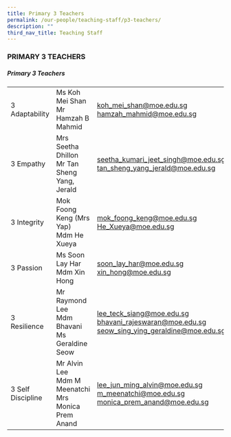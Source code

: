 ```yaml
---
title: Primary 3 Teachers
permalink: /our-people/teaching-staff/p3-teachers/
description: ""
third_nav_title: Teaching Staff
---
```

### PRIMARY 3 TEACHERS

##### Primary 3 Teachers

|  	|  	|  	|
|---	|---	|---	|
| 3 Adaptability 	| Ms Koh Mei Shan<br>Mr Hamzah B Mahmid 	| [koh\_mei\_shan@moe.edu.sg](mailto:koh_mei_shan@moe.gov.sg) <br>[hamzah_mahmid@moe.edu.sg](mailto:hamzah_mahmid@moe.edu.sg) <br> 	|
| 3 Empathy 	| Mrs Seetha Dhillon<br>Mr Tan Sheng Yang, Jerald 	| [seetha\_kumari\_jeet\_singh@moe.edu.sg](mailto:seetha_kumari_jeet_singh@moe.edu.sg)  <br>[tan\_sheng\_yang\_jerald@moe.edu.sg](mailto:tan_sheng_yang_jerald@moe.edu.sg) 	|
| 3 Integrity 	| Mok Foong Keng (Mrs Yap)<br>Mdm He Xueya 	| [mok\_foong\_keng@moe.edu.sg](mailto:mok_foong_keng@moe.gov.sg)<br>[He_Xueya@moe.edu.sg](mailto:He_Xueya@schools.gov.sg)	|
| 3 Passion 	| Ms Soon Lay Har<br>Mdm Xin Hong 	| [soon\_lay\_har@moe.edu.sg](mailto:soon_lay_har@moe.edu.sg)  <br>[xin\_hong@moe.edu.sg](mailto:xing_hong@moe.edu.sg) 	|
| 3 Resilience 	| Mr Raymond Lee<br>Mdm Bhavani <br> Ms Geraldine Seow |[lee\_teck\_siang@moe.edu.sg](mailto:lee_teck_siang@moe.edu.sg)  <br>[bhavani\_rajeswaran@moe.edu.sg](mailto:bhavani_rajeswaran@moe.edu.sg) <br>	[seow\_sing\_ying_geraldine@moe.edu.sg](mailto:seow_sing_ying@moe.edu.sg) |
| 3 Self Discipline 	| Mr Alvin Lee <br> Mdm M Meenatchi<br> Mrs Monica Prem Anand <br>	| [lee\_jun\_ming\_alvin@moe.edu.sg](mailto:lee_jun_ming_alvin@moe.edu.sg) <br> [m_meenatchi@moe.edu.sg](mailto:m_meenatchi@moe.edu.sg)<br>[monica_prem_anand@moe.edu.sg](mailto:monica_prem_anand@moe.edu.sg)